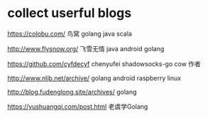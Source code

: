 # collect userful blogs

https://colobu.com/ 鸟窝 golang java scala

http://www.flysnow.org/ 飞雪无情 java android golang

https://github.com/cyfdecyf chenyufei shadowsocks-go cow 作者

http://www.nljb.net/archive/ golang android raspberry linux

http://blog.fudenglong.site/archives/ golang

https://yushuangqi.com/post.html 老虞学Golang
